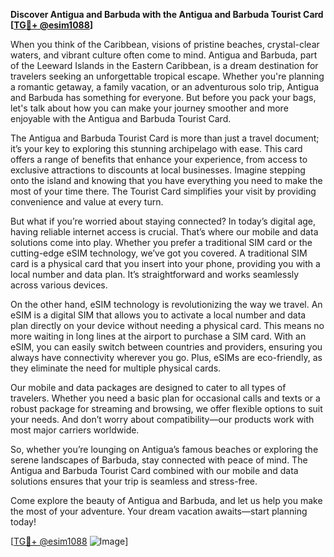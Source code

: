 **Discover Antigua and Barbuda with the Antigua and Barbuda Tourist Card [[TG💪+ @esim1088](https://t.me/s/esim1088)]**

When you think of the Caribbean, visions of pristine beaches, crystal-clear waters, and vibrant culture often come to mind. Antigua and Barbuda, part of the Leeward Islands in the Eastern Caribbean, is a dream destination for travelers seeking an unforgettable tropical escape. Whether you're planning a romantic getaway, a family vacation, or an adventurous solo trip, Antigua and Barbuda has something for everyone. But before you pack your bags, let's talk about how you can make your journey smoother and more enjoyable with the Antigua and Barbuda Tourist Card.

The Antigua and Barbuda Tourist Card is more than just a travel document; it’s your key to exploring this stunning archipelago with ease. This card offers a range of benefits that enhance your experience, from access to exclusive attractions to discounts at local businesses. Imagine stepping onto the island and knowing that you have everything you need to make the most of your time there. The Tourist Card simplifies your visit by providing convenience and value at every turn.

But what if you’re worried about staying connected? In today’s digital age, having reliable internet access is crucial. That’s where our mobile and data solutions come into play. Whether you prefer a traditional SIM card or the cutting-edge eSIM technology, we’ve got you covered. A traditional SIM card is a physical card that you insert into your phone, providing you with a local number and data plan. It’s straightforward and works seamlessly across various devices.

On the other hand, eSIM technology is revolutionizing the way we travel. An eSIM is a digital SIM that allows you to activate a local number and data plan directly on your device without needing a physical card. This means no more waiting in long lines at the airport to purchase a SIM card. With an eSIM, you can easily switch between countries and providers, ensuring you always have connectivity wherever you go. Plus, eSIMs are eco-friendly, as they eliminate the need for multiple physical cards.

Our mobile and data packages are designed to cater to all types of travelers. Whether you need a basic plan for occasional calls and texts or a robust package for streaming and browsing, we offer flexible options to suit your needs. And don’t worry about compatibility—our products work with most major carriers worldwide.

So, whether you’re lounging on Antigua’s famous beaches or exploring the serene landscapes of Barbuda, stay connected with peace of mind. The Antigua and Barbuda Tourist Card combined with our mobile and data solutions ensures that your trip is seamless and stress-free.

Come explore the beauty of Antigua and Barbuda, and let us help you make the most of your adventure. Your dream vacation awaits—start planning today! 

[[TG💪+ @esim1088](https://t.me/s/esim1088) ![Image](https://i.postimg.cc/Y0z9fWf4/image.png)]